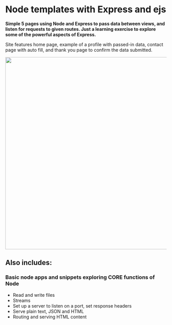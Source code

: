 # Node templates with Express and ejs

**Simple 5 pages using Node and Express to pass data between views, and listen for requests to given routes. 
Just a learning exercise to explore some of the powerful aspects of Express.**

Site features home page, example of a profile with passed-in data, contact page with auto fill, and thank you page to confirm the data submitted.  

<img src="https://i.imgur.com/vXMLg9k.jpg" width="600" />

## Also includes:
### Basic node apps and snippets exploring CORE functions of Node

- Read and write files
- Streams
- Set up a server to listen on a port, set response headers
- Serve plain text, JSON and HTML
- Routing and serving HTML content
